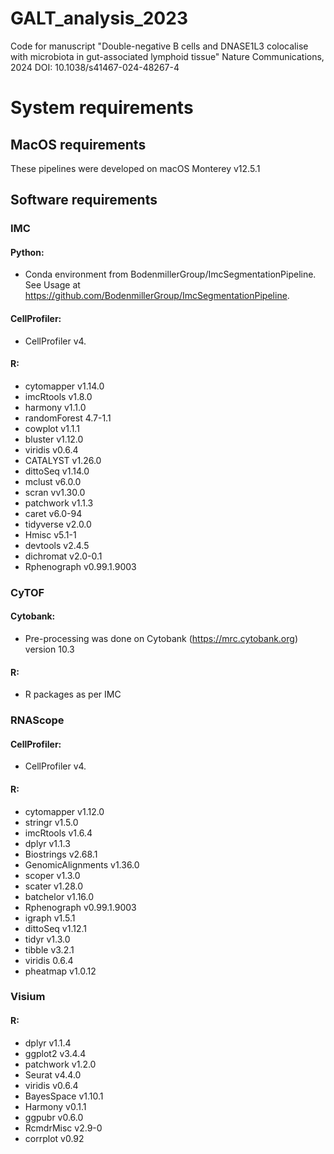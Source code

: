 # GALT_analysis_2023
Code for manuscript "Double-negative B cells and DNASE1L3 colocalise with microbiota in gut-associated lymphoid tissue"
Nature Communications, 2024
DOI: 10.1038/s41467-024-48267-4

# System requirements

## MacOS requirements
These pipelines were developed on macOS Monterey v12.5.1

## Software requirements
### IMC
#### Python: 
- Conda environment from BodenmillerGroup/ImcSegmentationPipeline. See Usage at https://github.com/BodenmillerGroup/ImcSegmentationPipeline.
#### CellProfiler:
- CellProfiler v4.
#### R:
- cytomapper v1.14.0
- imcRtools v1.8.0
- harmony v1.1.0
- randomForest 4.7-1.1
- cowplot v1.1.1
- bluster v1.12.0
- viridis v0.6.4
- CATALYST v1.26.0
- dittoSeq v1.14.0
- mclust v6.0.0
- scran vv1.30.0
- patchwork v1.1.3
- caret v6.0-94
- tidyverse v2.0.0
- Hmisc v5.1-1
- devtools v2.4.5
- dichromat v2.0-0.1
- Rphenograph v0.99.1.9003


### CyTOF
#### Cytobank: 
- Pre-processing was done on Cytobank (https://mrc.cytobank.org) version 10.3
#### R:
- R packages as per IMC

### RNAScope
#### CellProfiler:
- CellProfiler v4.
#### R:
- cytomapper v1.12.0
- stringr v1.5.0
- imcRtools v1.6.4
- dplyr v1.1.3
- Biostrings v2.68.1
- GenomicAlignments v1.36.0
- scoper v1.3.0
- scater v1.28.0
- batchelor v1.16.0
- Rphenograph v0.99.1.9003
- igraph v1.5.1
- dittoSeq v1.12.1
- tidyr v1.3.0
- tibble v3.2.1
- viridis 0.6.4
- pheatmap v1.0.12

### Visium
#### R:
- dplyr v1.1.4
- ggplot2 v3.4.4
- patchwork v1.2.0
- Seurat v4.4.0
- viridis v0.6.4
- BayesSpace v1.10.1
- Harmony v0.1.1
- ggpubr v0.6.0
- RcmdrMisc v2.9-0
- corrplot v0.92 
